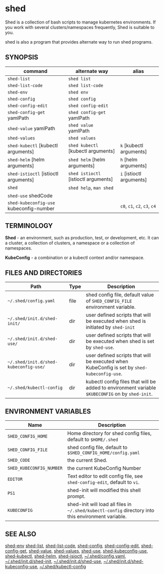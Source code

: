 # shed

Shed is a collection of bash scripts to manage kubernetes environments. If you work with several clusters/namespaces frequently, Shed is suitable to you.

shed is also a program that provides alternate way to run shed programs.

## SYNOPSIS

| command                                 | alternate way                        | alias                        |
| --------------------------------------- | ------------------------------------ | ---------------------------- |
| `shed-list`                             | `shed list`                          |                              |
| `shed-list-code`                        | `shed list-code`                     |                              |
| `shed-env`                              | `shed env`                           |                              |
| `shed-config`                           | `shed config`                        |                              |
| `shed-config-edit`                      | `shed config-edit`                   |                              |
| `shed-config-get` yamlPath              | `shed config-get` yamlPath           |                              |
| `shed-value` yamlPath                   | `shed value` yamlPath                |                              |
| `shed-values`                           | `shed values`                        |                              |
| `shed-kubectl` [kubectl arguments]      | `shed kubectl` [kubectl arguments]   | `k` [kubectl arguments]      |
| `shed-helm` [helm arguments]            | `shed helm` [helm arguments]         | `h` [helm arguments]         |
| `shed-istioctl` [istioctl arguments]    | `shed istioctl` [istioctl arguments] | `i` [istioctl arguments]     |
| `shed`                                  | `shed help`, `man shed`              |                              |
| `shed-use` shedCode                     |                                      |                              |
| `shed-kubeconfig-use` kubeconfig-number |                                      | `c0`, `c1`, `c2`, `c3`, `c4` |

## TERMINOLOGY

**Shed** - an environment, such as production, test, or development, etc. It can a cluster, a collection of clusters, a namespace or a collection of namespaces.

**KubeConfig** - a combination or a kubectl context and/or namespace.

## FILES AND DIRECTORIES

| Path                                  | Type | Description                                                                                      |
| ------------------------------------- | ---- | ------------------------------------------------------------------------------------------------ |
| `~/.shed/config.yaml`                 | file | shed config file, default value of `SHED_CONFIG_FILE` environment variable.                      |
| `~/.shed/init.d/shed-init/`           | dir  | user defined scripts that will be executed when shed is initiated by `shed-init`                 |
| `~/.shed/init.d/shed-use/`            | dir  | user defined scripts that will be executed when shed is set by `shed-use`.                       |
| `~/.shed/init.d/shed-kubeconfig-use/` | dir  | user defined scripts that will be executed when KubeConfig is set by `shed-kubeconfig-use`.      |
| `~/.shed/kubectl-config`              | dir  | kubectl config files that will be added to environment variable `$KUBECONFIG` on by `shed-init`. |

## ENVIRONMENT VARIABLES

| Name                     | Description                                                                                         |
| ------------------------ | --------------------------------------------------------------------------------------------------- |
| `SHED_CONFIG_HOME`       | Home directory for shed config files, default to `$HOME/.shed`                                      |
| `SHED_CONFIG_FILE`       | shed config file, default to `$SHED_CONFIG_HOME/config.yaml`                                        |
| `SHED_CODE`              | the current Shed.                                                                                   |
| `SHED_KUBECONFIG_NUMBER` | the current KubeConfig Number                                                                       |
| `EDITOR`                 | Text editor to edit config file, see `shed-config-edit`, default to `vi`.                           |
| `PS1`                    | shed-init will modified this shell prompt.                                                          |
| `KUBECONFIG`             | shed-init will load all files in `~/.shed/kubectl-config` directory into this environment variable. |

## SEE ALSO

[shed-env](shed-env.md)
[shed-list](shed-list.md), [shed-list-code](shed-list-code.md),
[shed-config](shed-config.md), [shed-config-edit](shed-config-edit.md), [shed-config-get](shed-config-get.md),
[shed-value](shed-value.md), [shed-values](shed-values.md),
[shed-use](shed-use.md), [shed-kubeconfig-use](shed-kubeconfig-use.md),
[shed-kubectl](shed-kubectl.md), [shed-helm](shed-helm.md), [shed-isioctl](shed-isioctl.md),
[~/.shed/config.yaml](file-shed-config.yaml.md),
[~/.shed/init.d/shed-init](directory-init.d-shed-init.md), [~/.shed/init.d/shed-use](directory-init.d-shed-use.md),
[~/.shed/init.d/shed-kubeconfig-use](directory-init.d-shed-kubeconfig-use.md),
[~/.shed/kubectl-config](directory-kubectl-config.md)
